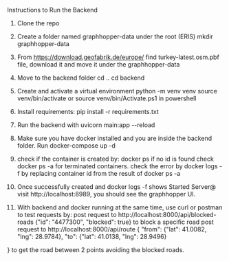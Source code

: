 Instructions to Run the Backend
1. Clone the repo
2. Create a folder named graphhopper-data under the root (ERIS)
  mkdir graphhopper-data
3. From https://download.geofabrik.de/europe/ find turkey-latest.osm.pbf file, download it and move it under the graphhopper-data
4. Move to the backend folder
cd ..
cd backend
6. Create and activate a virtual environment
python -m venv venv
source venv/bin/activate or source venv/bin/Activate.ps1 in powershell
7. Install requirements:
pip install -r requirements.txt
8. Run the backend with
uvicorn main:app --reload
10. Make sure you have docker installed and you are inside the backend folder.
Run   docker-compose up -d

11. check if the container is created by:
docker ps
if no id is found check docker ps -a for terminated containers. check the error by
docker logs -f <container-id>
by replacing container id from the result of docker ps -a 

12. Once successfully created and docker logs -f <container-id> shows Started Server@ visit http://localhost:8989, you should see the graphhopper UI.
16. With backend and docker running at the same time, use curl or postman to test requests by:
    post request to   http://localhost:8000/api/blocked-roads
    {"id": "4477300", "blocked": true}
    to block a specific road
    post request to  http://localhost:8000/api/route
    {
    "from": {"lat": 41.0082, "lng": 28.9784},
    "to": {"lat": 41.0138, "lng": 28.9496}

  }
  to get the road between 2 points avoiding the blocked roads.
  
